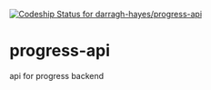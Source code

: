 [ ![Codeship Status for darragh-hayes/progress-api](https://codeship.com/projects/1cfd8d80-a196-0133-81cd-3e2bccdc3ee6/status?branch=master)](https://codeship.com/projects/128544)

# progress-api
api for progress backend
